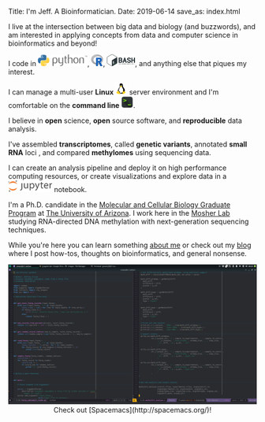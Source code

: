 Title: I'm Jeff. A Bioinformatician.
Date: 2019-06-14
save_as: index.html

I live at the intersection between big data and biology (and buzzwords), and am
interested in applying concepts from data and computer science in bioinformatics
and beyond!

<i class="fas fa-code" style="width:24px;height:24px;"></i>
I code in <img src="/images/Python-Logo.png" alt="Python" style="width:100px;height:24px;">,
<img src="/images/Rlogo.png" alt="R Logo" style="width:24px;height:24px;">,
<img src="/images/BASH_logo-transparent-bg-color.png" alt="R Logo" style="width:57px;height:24px;">,
and anything else that piques my interest.

<i class="fas fa-server" style="width:24px;height:24px;"></i> I can manage a
multi-user **Linux** <img src="/images/OS-Linux-icon.png" style="width:24px;height:24px;">
server environment and I'm comfortable on the **command line**
<img src="/images/terminal_icon.png" style="width:24px;height:24px;">.

<i class="fas fa-flask" style="width:24px;height:24px;"></i> I believe in
**open** science, **open** source software, and **reproducible** data analysis.

<i class="fas fa-dna" style="width:24px;height:24px;"></i>  I've assembled
**transcriptomes**, called **genetic variants**, annotated **small RNA** loci
, and compared **methylomes** using sequencing data.

<i class="fas fa-project-diagram" style="width:24px;height:24px;"></i> I can
create an analysis pipeline and deploy it on high performance computing
resources, or create visualizations and explore data in a
<img src="/images/jupyter_logo.png" alt="Jupyter" style="width:89px;height:24px;">
notebook.

<i class="fas fa-user-graduate" style="width:24px;height:24px;"></i> I'm a Ph.D.
candidate in the
[Molecular and Cellular Biology Graduate Program](http://http://bmcb.biology.arizona.edu/)
at [The University of Arizona](https://www.arizona.edu/). I work here in the
[Mosher Lab](https://cals.arizona.edu/research/mosherlab/Mosher_Lab/Home.html)
studying RNA-directed DNA methylation with next-generation sequencing techniques. 

While you're here you can learn something [about me](/pages/about.html) or check
out my [blog](/blog.html) where I post how-tos, thoughts on bioinformatics,
and general nonsense.

<center>
<img src="/images/doin_work.png" alt="Check Out Spacemacs!">
Check out [Spacemacs](http://spacemacs.org/)!
</center>
